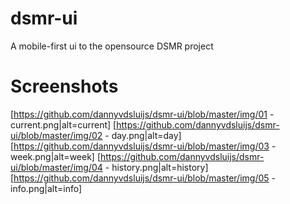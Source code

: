 # dsmr-ui
A mobile-first ui to the opensource DSMR project

# Screenshots
[https://github.com/dannyvdsluijs/dsmr-ui/blob/master/img/01 - current.png|alt=current]
[https://github.com/dannyvdsluijs/dsmr-ui/blob/master/img/02 - day.png|alt=day]
[https://github.com/dannyvdsluijs/dsmr-ui/blob/master/img/03 - week.png|alt=week]
[https://github.com/dannyvdsluijs/dsmr-ui/blob/master/img/04 - history.png|alt=history]
[https://github.com/dannyvdsluijs/dsmr-ui/blob/master/img/05 - info.png|alt=info]
